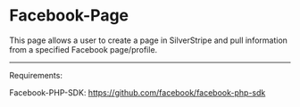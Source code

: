 Facebook-Page
=============

This page allows a user to create a page in SilverStripe and pull information from a specified Facebook page/profile.

*******

Requirements:

Facebook-PHP-SDK: https://github.com/facebook/facebook-php-sdk